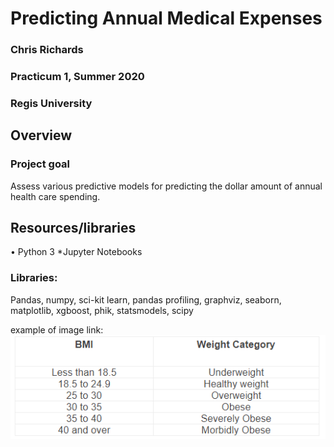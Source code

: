 # Predicting Annual Medical Expenses


### Chris Richards
### Practicum 1, Summer 2020
### Regis University

## Overview
### Project goal
Assess various predictive models for predicting the dollar amount of annual health care spending.

## Resources/libraries
•	Python 3
*Jupyter Notebooks
### Libraries: 
Pandas, numpy, sci-kit learn, pandas profiling, graphviz, seaborn, matplotlib, xgboost, phik, statsmodels, scipy


example of image link:
<img src="images/weight_cat.PNG" raw=true/>
